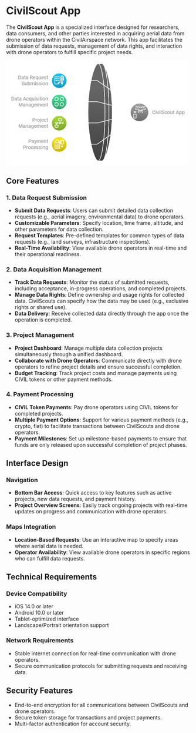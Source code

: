 # CivilScout App

The **CivilScout App** is a specialized interface designed for researchers, data consumers, and other parties interested in acquiring aerial data from drone operators within the CivilAirspace network. This app facilitates the submission of data requests, management of data rights, and interaction with drone operators to fulfill specific project needs.

![CivilAirspace Data Acquisition](../docs/images/CivilAirspaceDataAcquisition.png)

## Core Features

### 1. Data Request Submission
- **Submit Data Requests**: Users can submit detailed data collection requests (e.g., aerial imagery, environmental data) to drone operators.
- **Customizable Parameters**: Specify location, time frame, altitude, and other parameters for data collection.
- **Request Templates**: Pre-defined templates for common types of data requests (e.g., land surveys, infrastructure inspections).
- **Real-Time Availability**: View available drone operators in real-time and their operational readiness.

### 2. Data Acquisition Management
- **Track Data Requests**: Monitor the status of submitted requests, including acceptance, in-progress operations, and completed projects.
- **Manage Data Rights**: Define ownership and usage rights for collected data. CivilScouts can specify how the data may be used (e.g., exclusive rights or shared use).
- **Data Delivery**: Receive collected data directly through the app once the operation is completed.

### 3. Project Management
- **Project Dashboard**: Manage multiple data collection projects simultaneously through a unified dashboard.
- **Collaborate with Drone Operators**: Communicate directly with drone operators to refine project details and ensure successful completion.
- **Budget Tracking**: Track project costs and manage payments using CIVIL tokens or other payment methods.

### 4. Payment Processing
- **CIVIL Token Payments**: Pay drone operators using CIVIL tokens for completed projects.
- **Multiple Payment Options**: Support for various payment methods (e.g., crypto, fiat) to facilitate transactions between CivilScouts and drone operators.
- **Payment Milestones**: Set up milestone-based payments to ensure that funds are only released upon successful completion of project phases.

## Interface Design

### Navigation
- **Bottom Bar Access**: Quick access to key features such as active projects, new data requests, and payment history.
- **Project Overview Screens**: Easily track ongoing projects with real-time updates on progress and communication with drone operators.

### Maps Integration
- **Location-Based Requests**: Use an interactive map to specify areas where aerial data is needed.
- **Operator Availability**: View available drone operators in specific regions who can fulfill data requests.

## Technical Requirements

### Device Compatibility
- iOS 14.0 or later
- Android 10.0 or later
- Tablet-optimized interface
- Landscape/Portrait orientation support

### Network Requirements
- Stable internet connection for real-time communication with drone operators.
- Secure communication protocols for submitting requests and receiving data.

## Security Features
- End-to-end encryption for all communications between CivilScouts and drone operators.
- Secure token storage for transactions and project payments.
- Multi-factor authentication for account security.
